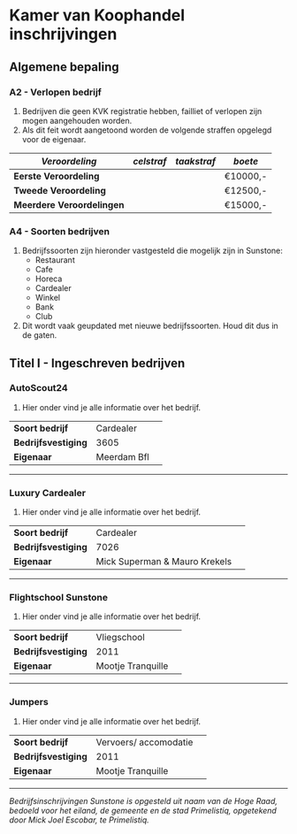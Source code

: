 # Kamer van Koophandel inschrijvingen

## Algemene bepaling

### A2 - Verlopen bedrijf

1. Bedrijven die geen KVK registratie hebben, failliet of verlopen zijn mogen aangehouden worden.
2. Als dit feit wordt aangetoond worden de volgende straffen opgelegd voor de eigenaar.

| *Veroordeling*  | *celstraf* | *taakstraf* | *boete* |
|---|---|---|---|
|  **Eerste Veroordeling** |   |  | €10000,-  |
| **Tweede Veroordeling**  |   |  | €12500,-  |
| **Meerdere Veroordelingen**  |   |   | €15000,-  |

### A4 - Soorten bedrijven

1. Bedrijfssoorten zijn hieronder vastgesteld die mogelijk zijn in Sunstone: 
    * Restaurant
    * Cafe
    * Horeca
    * Cardealer
    * Winkel
    * Bank
    * Club
2. Dit wordt vaak geupdated met nieuwe bedrijfssoorten. Houd dit dus in de gaten.

## Titel I - Ingeschreven bedrijven

### AutoScout24

1. Hier onder vind je alle informatie over het bedrijf.
   
|   |  |  |
|---|---|---|
|  **Soort bedrijf** | Cardealer |
| **Bedrijfsvestiging**  | 3605  |
| **Eigenaar**  | Meerdam Bfl  |

---------------------

### Luxury Cardealer

1. Hier onder vind je alle informatie over het bedrijf.
   
|   |  |  |
|---|---|---|
|  **Soort bedrijf** | Cardealer |
| **Bedrijfsvestiging**  | 7026  |
| **Eigenaar**  | Mick Superman & Mauro Krekels |

---------------------

### Flightschool Sunstone

1. Hier onder vind je alle informatie over het bedrijf.
   
|   |  |  |
|---|---|---|
|  **Soort bedrijf** | Vliegschool |
| **Bedrijfsvestiging**  | 2011  |
| **Eigenaar**  | Mootje Tranquille |

---------------------

### Jumpers

1. Hier onder vind je alle informatie over het bedrijf.
   
|   |  |  |
|---|---|---|
|  **Soort bedrijf** | Vervoers/ accomodatie |
| **Bedrijfsvestiging**  | 2011  |
| **Eigenaar**  | Mootje Tranquille |

---------------------
*Bedrijfsinschrijvingen Sunstone is opgesteld uit naam van de Hoge Raad, bedoeld voor het eiland, de gemeente en de stad Primelistiq, opgetekend door Mick Joel Escobar, te Primelistiq.*
